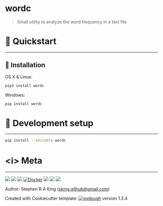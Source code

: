 # wordc

> Small utility to analyze the word frequency in a text file

# 🚀 Quickstart

---

## 💾 Installation

OS X & Linux:

```sh
pip3 install wordc
```

Windows:

```sh
pip install wordc
```

# 🔧 Development setup

---

```sh
pip install --editable wordc
```

# <ℹ️> Meta

---

[![](assets/linkedin.png)](https://www.linkedin.com/in/sr-king)
[![](assets/github.png)](https://github.com/Stephen-RA-King)
[![](assets/pypi.png)](https://pypi.org/project/wordc)
[![Docker](assets/docker.png)](https://hub.docker.com/r/sraking/wordc)
[![](assets/www.png)](https://stephen-ra-king.github.io/justpython/)
[![](assets/email2.png)](mailto:sking.github@gmail.com)
[![](assets/github.png)](https://github.com/Stephen-RA-King/wordc)

Author: Stephen R A King ([sking.github@gmail.com](mailto:sking.github@gmail.com))

Created with Cookiecutter template: [![pydough][pydough-image]][pydough-url] version 1.3.4

<!-- Markdown link & img dfn's -->

[bandit-image]: https://img.shields.io/badge/security-bandit-yellow.svg
[bandit-url]: https://github.com/PyCQA/bandit
[black-image]: https://img.shields.io/badge/code%20style-black-000000.svg
[black-url]: https://github.com/psf/black
[codeclimate-image]: https://api.codeclimate.com/v1/badges/7fc352185512a1dab75d/maintainability
[codeclimate-url]: https://codeclimate.com/github/Stephen-RA-King/wordc/maintainability
[codecov-image]: https://codecov.io/gh/Stephen-RA-King/wordc/branch/main/graph/badge.svg
[codecov-url]: https://app.codecov.io/gh/Stephen-RA-King/wordc
[codefactor-image]: https://www.codefactor.io/repository/github/Stephen-RA-King/wordc/badge
[codefactor-url]: https://www.codefactor.io/repository/github/Stephen-RA-King/wordc
[codeql-image]: https://github.com/Stephen-RA-King/wordc/actions/workflows/github-code-scanning/codeql/badge.svg
[codeql-url]: https://github.com/Stephen-RA-King/wordc/actions/workflows/github-code-scanning/codeql
[commitizen-image]: https://img.shields.io/badge/commitizen-friendly-brightgreen.svg
[commitizen-url]: http://commitizen.github.io/cz-cli/
[conventional-commits-image]: https://img.shields.io/badge/Conventional%20Commits-1.0.0-yellow.svg?style=flat-square
[conventional-commits-url]: https://conventionalcommits.org
[deepsource-image]: https://app.deepsource.com/gh/Stephen-RA-King/wordc.svg/?label=active+issues&show_trend=true
[deepsource-url]: https://app.deepsource.com/gh/Stephen-RA-King/wordc/?ref=repository-badge
[docker-image]: https://github.com/Stephen-RA-King/wordc/actions/workflows/docker-image.yml/badge.svg
[docker-url]: https://github.com/Stephen-RA-King/wordc/actions/workflows/docker-image.yml
[downloads-image]: https://static.pepy.tech/personalized-badge/wordc?period=total&units=international_system&left_color=black&right_color=orange&left_text=Downloads
[downloads-url]: https://pepy.tech/project/wordc
[format-image]: https://img.shields.io/pypi/format/wordc
[isort-image]: https://img.shields.io/badge/%20imports-isort-%231674b1?style=flat&labelColor=ef8336
[isort-url]: https://github.com/pycqa/isort/
[lgtm-alerts-image]: https://img.shields.io/lgtm/alerts/g/Stephen-RA-King/wordc.svg?logo=lgtm&logoWidth=18
[lgtm-alerts-url]: https://lgtm.com/projects/g/Stephen-RA-King/wordc/alerts/
[lgtm-quality-image]: https://img.shields.io/lgtm/grade/python/g/Stephen-RA-King/wordc.svg?logo=lgtm&logoWidth=18
[lgtm-quality-url]: https://lgtm.com/projects/g/Stephen-RA-King/wordc/context:python
[license-image]: https://img.shields.io/pypi/l/wordc
[license-url]: https://github.com/Stephen-RA-King/wordc/blob/main/LICENSE
[mypy-image]: http://www.mypy-lang.org/static/mypy_badge.svg
[mypy-url]: http://mypy-lang.org/
[openssf-image]: https://api.securityscorecards.dev/projects/github.com/Stephen-RA-King/wordc/badge
[openssf-url]: https://api.securityscorecards.dev/projects/github.com/Stephen-RA-King/wordc
[pre-commit-image]: https://img.shields.io/badge/pre--commit-enabled-brightgreen?logo=pre-commit&logoColor=white
[pre-commit-url]: https://github.com/pre-commit/pre-commit
[pre-commit.ci-image]: https://results.pre-commit.ci/badge/github/Stephen-RA-King/wordc/main.svg
[pre-commit.ci-url]: https://results.pre-commit.ci/latest/github/Stephen-RA-King/wordc/main
[pydough-image]: https://img.shields.io/badge/pydough-2023-orange?logo=cookiecutter
[pydough-url]: https://github.com/Stephen-RA-King/pydough
[pypi-url]: https://pypi.org/project/wordc/
[pypi-image]: https://img.shields.io/pypi/v/wordc.svg
[python-version-image]: https://img.shields.io/pypi/pyversions/wordc
[readthedocs-image]: https://readthedocs.org/projects/wordc/badge/?version=latest
[readthedocs-url]: https://wordc.readthedocs.io/en/latest/?badge=latest
[status-image]: https://img.shields.io/pypi/status/wordc.svg
[tests-image]: https://github.com/Stephen-RA-King/wordc/actions/workflows/tests.yml/badge.svg
[tests-url]: https://github.com/Stephen-RA-King/wordc/actions/workflows/tests.yml
[versioning-image]: https://img.shields.io/badge/versioning-semver_2-blue
[versioning-url]: https://semver.org/
[wiki]: https://github.com/Stephen-RA-King/wordc/wiki

